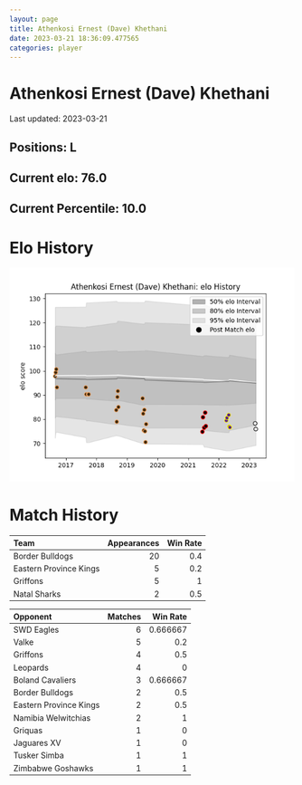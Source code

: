 ```yaml
---  
layout: page  
title: Athenkosi Ernest (Dave) Khethani  
date: 2023-03-21 18:36:09.477565  
categories: player  
---
```

# Athenkosi Ernest (Dave) Khethani


Last updated: 2023-03-21
## Positions: L

## Current elo: 76.0

## Current Percentile: 10.0

# Elo History


![elo history](history_AthenkosiErnest(Dave)Khethani.png)
# Match History


| Team                   |   Appearances |   Win Rate |
|:-----------------------|--------------:|-----------:|
| Border Bulldogs        |            20 |        0.4 |
| Eastern Province Kings |             5 |        0.2 |
| Griffons               |             5 |        1   |
| Natal Sharks           |             2 |        0.5 |

| Opponent               |   Matches |   Win Rate |
|:-----------------------|----------:|-----------:|
| SWD Eagles             |         6 |   0.666667 |
| Valke                  |         5 |   0.2      |
| Griffons               |         4 |   0.5      |
| Leopards               |         4 |   0        |
| Boland Cavaliers       |         3 |   0.666667 |
| Border Bulldogs        |         2 |   0.5      |
| Eastern Province Kings |         2 |   0.5      |
| Namibia Welwitchias    |         2 |   1        |
| Griquas                |         1 |   0        |
| Jaguares XV            |         1 |   0        |
| Tusker Simba           |         1 |   1        |
| Zimbabwe Goshawks      |         1 |   1        |